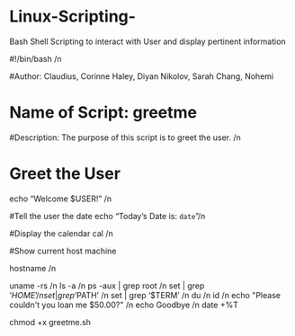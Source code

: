 # Linux-Scripting-
Bash Shell Scripting to interact with User and display pertinent information

#!/bin/bash /n

#Author: Claudius, Corinne Haley, Diyan Nikolov, Sarah Chang, Nohemi
# Name of Script: greetme

#Description: The purpose of this script is to greet the user. /n

# Greet the User
echo “Welcome $USER!” /n

#Tell the user the date
echo “Today’s Date is: `date`”/n

#Display the calendar
cal /n

#Show current host machine

hostname /n

uname -rs /n
ls -a /n
ps -aux | grep root /n
set | grep ‘$HOME’ /n
set | grep ‘$PATH’ /n
set | grep ‘$TERM’ /n
du /n
id /n
echo "Please couldn't you loan me \$50.00?" /n
echo Goodbye /n
date +%T

chmod +x greetme.sh
